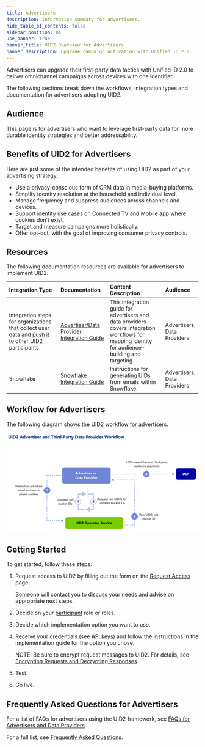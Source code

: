 ```yaml
---
title: Advertisers
description: Information summary for advertisers.
hide_table_of_contents: false
sidebar_position: 04
use_banner: true
banner_title: UID2 Overview for Advertisers
banner_description: Upgrade campaign activation with Unified ID 2.0.
---
```


Advertisers can upgrade their first-party data tactics with Unified ID 2.0 to deliver omnichannel campaigns across devices with one identifier.

The following sections break down the workflows, integration types and documentation for advertisers adopting UID2.

## Audience

This page is for advertisers who want to leverage first-party data for more durable identity strategies and better addressability.

## Benefits of UID2 for Advertisers

Here are just some of the intended benefits of using UID2 as part of your advertising strategy:
- Use a privacy-conscious form of CRM data in media-buying platforms.
- Simplify identity resolution at the household and individual level.
- Manage frequency and suppress audiences across channels and devices.
- Support identity use cases on Connected TV and Mobile app where cookies don’t exist.
- Target and measure campaigns more holistically.
- Offer opt-out, with the goal of improving consumer privacy controls.

## Resources

The following documentation resources are available for advertisers to implement UID2.

| Integration Type| Documentation | Content Description | Audience |
| :--- | :--- | :--- | :--- |
| Integration steps for organizations that collect user data and push it to other UID2 participants | [Advertiser/Data Provider Integration Guide](../guides/advertiser-dataprovider-guide.md) | This integration guide for advertisers and data providers covers integration workflows for mapping identity for audience-building and targeting. | Advertisers,<br/>Data Providers |
| Snowflake | [Snowflake Integration Guide](../guides/snowflake_integration.md) | Instructions for generating UIDs from emails within Snowflake. | Advertisers,<br/>Data Providers |

## Workflow for Advertisers

The following diagram shows the UID2 workflow for advertisers.

![Advertiser Workflow](../workflows/images/UID2AdvertiserAndThirdPartyDataProviderWorkflow.jpg)

## Getting Started

To get started, follow these steps:

1. Request access to UID2 by filling out the form on the [Request Access](/request-access) page.

   Someone will contact you to discuss your needs and advise on appropriate next steps.
1. Decide on your [participant](../intro.md#participants) role or roles.
1. Decide which implementation option you want to use.
1. Receive your credentials (see [API keys](../getting-started/gs-api-keys.md)) and follow the instructions in the implementation guide for the option you chose.

     NOTE: Be sure to encrypt request messages to UID2. For details, see [Encrypting Requests and Decrypting Responses](../getting-started/gs-encryption-decryption.md).
1. Test.
1. Go live.

## Frequently Asked Questions for Advertisers

For a list of FAQs for advertisers using the UID2 framework, see [FAQs for Advertisers and Data Providers](../getting-started/gs-faqs.md#faqs-for-advertisers-and-data-providers).

For a full list, see [Frequently Asked Questions](../getting-started/gs-faqs.md).
